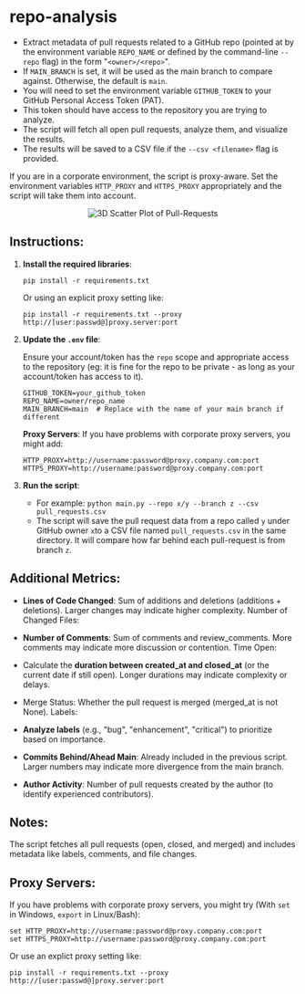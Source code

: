 # repo-analysis
- Extract metadata of pull requests related to a GitHub repo (pointed at by the environment
variable `REPO_NAME` or defined by the command-line `--repo` flag) in the form "`<owner>/<repo>`".
- If `MAIN_BRANCH` is set, it will be used as the main branch to compare against.
Otherwise, the default is `main`.
- You will need to set the environment variable `GITHUB_TOKEN` to your GitHub Personal Access Token (PAT).
- This token should have access to the repository you are trying to analyze.
- The script will fetch all open pull requests, analyze them, and visualize the results.
- The results will be saved to a CSV file if the `--csv <filename>` flag is provided.

If you are in a corporate environment, the script is proxy-aware. Set the environment
variables `HTTP_PROXY` and `HTTPS_PROXY` appropriately and the script will take them
into account.



<div style="text-align: center;">
    <img src="./PR-Analysis.gif" alt="3D Scatter Plot of Pull-Requests">
</div>


## Instructions:
1. **Install the required libraries**:
   ```
   pip install -r requirements.txt
   ```
   Or using an explicit proxy setting like:
   ```
   pip install -r requirements.txt --proxy http://[user:passwd@]proxy.server:port
   ```
2. **Update the `.env` file**:

   Ensure your account/token has the `repo` scope and appropriate access to the repository (eg: it is fine for the repo to be private - as long as your account/token has access to it).
   ```
   GITHUB_TOKEN=your_github_token
   REPO_NAME=owner/repo_name
   MAIN_BRANCH=main  # Replace with the name of your main branch if different
   ```
   **Proxy Servers**: If you have problems with corporate proxy servers, you might add:
   ```
   HTTP_PROXY=http://username:password@proxy.company.com:port
   HTTPS_PROXY=http://username:password@proxy.company.com:port
   ```

3. **Run the script**:
   - For example: `python main.py --repo x/y --branch z --csv pull_requests.csv`
   - The script will save the pull request data from a repo called `y` under GitHub owner `x`to a CSV file named `pull_requests.csv` in the same directory. It will compare how far behind each pull-request is from branch `z`.


## Additional Metrics:
- **Lines of Code Changed**:
Sum of additions and deletions (additions + deletions).
Larger changes may indicate higher complexity.
Number of Changed Files:

- **Number of Comments**:
Sum of comments and review_comments.
More comments may indicate more discussion or contention.
Time Open:

- Calculate the **duration between created_at and closed_at** (or the current date if still open). Longer durations may indicate complexity or delays.

- Merge Status:
Whether the pull request is merged (merged_at is not None).
Labels:

- **Analyze labels** (e.g., "bug", "enhancement", "critical") to prioritize based on importance.

- **Commits Behind/Ahead Main**:
Already included in the previous script. Larger numbers may indicate more divergence from the main branch.

- **Author Activity**:
Number of pull requests created by the author (to identify experienced contributors).


## Notes:
The script fetches all pull requests (open, closed, and merged) and includes metadata like labels, comments, and file changes.

## Proxy Servers:
If you have problems with corporate proxy servers, you might try (With `set` in Windows, `export` in Linux/Bash):
```
set HTTP_PROXY=http://username:password@proxy.company.com:port
set HTTPS_PROXY=http://username:password@proxy.company.com:port
```
Or use an explict proxy setting like:
```
pip install -r requirements.txt --proxy http://[user:passwd@]proxy.server:port
```
